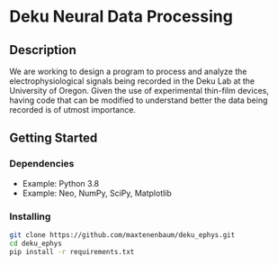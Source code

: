 # Deku Neural Data Processing

## Description

We are working to design a program to process and analyze the electrophysiological signals being recorded in the Deku Lab at the University of Oregon. Given the use of experimental thin-film devices, having code that can be modified to understand better the data being recorded is of utmost importance.
## Getting Started

### Dependencies

- Example: Python 3.8
- Example: Neo, NumPy, SciPy, Matplotlib

### Installing

```bash
git clone https://github.com/maxtenenbaum/deku_ephys.git
cd deku_ephys
pip install -r requirements.txt
